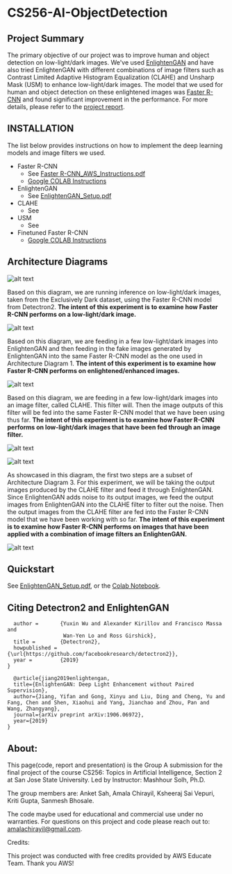 # CS256-AI-ObjectDetection

## Project Summary
The primary objective of our project was to improve human and object detection on low-light/dark images. We've used [EnlightenGAN](https://arxiv.org/abs/1906.06972) and have also tried EnlightenGAN with different combinations of image filters such as Contrast Limited Adaptive Histogram Equalization (CLAHE) and Unsharp Mask (USM) to enhance low-light/dark images. The model that we used for human and object detection on these enlightened images was [Faster R-CNN](https://arxiv.org/abs/1506.01497) and found significant improvement in the performance. For more details, please refer to the [project report](https://github.com/ksheeraj/CS256-AI-ObjectDetection/blob/master/CS256_ProjectReport.pdf).

## INSTALLATION
The list below provides instructions on how to implement the deep learning models and image filters we used.
- Faster R-CNN
  - See [Faster R-CNN_AWS_Instructions.pdf](https://github.com/ksheeraj/CS256-AI-ObjectDetection/blob/master/Faster%20R-CNN_AWS_Instructions.pdf)
  - [Google COLAB Instructions]()
- EnlightenGAN
  - See [EnlightenGAN_Setup.pdf](https://github.com/ksheeraj/CS256-AI-ObjectDetection/blob/master/EnlightenGAN_Setup.pdf)
- CLAHE
  - See 
- USM
  - See
- Finetuned Faster R-CNN
  - [Google COLAB Instructions]()

## Architecture Diagrams

![alt text](https://github.com/ksheeraj/CS256-AI-ObjectDetection/blob/master/Architecture_Diagrams/Architecture_Diagram_1.png)

Based on this diagram, we are running inference on low-light/dark images, taken from the Exclusively Dark dataset, using the Faster R-CNN model from Detectron2. **The intent of this experiment is to examine how Faster R-CNN performs on a low-light/dark image.**

![alt text](https://github.com/ksheeraj/CS256-AI-ObjectDetection/blob/master/Architecture_Diagrams/Architecture_Diagram_2.png)

Based on this diagram, we are feeding in a few low-light/dark images into EnlightenGAN and then feeding in the fake images generated by EnlightenGAN into the same Faster R-CNN model as the one used in Architecture Diagram 1. **The intent of this experiment is to examine how Faster R-CNN performs on enlightened/enhanced images.**

![alt text](https://github.com/ksheeraj/CS256-AI-ObjectDetection/blob/master/Architecture_Diagrams/Architecture_Diagram_3.png)

Based on this diagram, we are feeding in a few low-light/dark images into an image filter, called CLAHE. This filter will. Then the image outputs of this filter will be fed into the same Faster R-CNN model that we have been using thus far. **The intent of this experiment is to examine how Faster R-CNN performs on low-light/dark images that have been fed through an image filter.**

![alt text](https://github.com/ksheeraj/CS256-AI-ObjectDetection/blob/master/Architecture_Diagrams/Architecture_Diagram_4.png)


![alt text](https://github.com/ksheeraj/CS256-AI-ObjectDetection/blob/master/Architecture_Diagrams/Architecture_Diagram_5.png)

As showcased in this diagram, the first two steps are a subset of Architecture Diagram 3. For this experiment, we will be taking the output images produced by the CLAHE filter and feed it through EnlightenGAN. Since EnlightenGAN adds noise to its output images, we feed the output images from EnlightenGAN into the CLAHE filter to filter out the noise. Then the output images from the CLAHE filter are fed into the Faster R-CNN model that we have been working with so far. **The intent of this experiment is to examine how Faster R-CNN performs on images that have been applied with a combination of image filters an EnlightenGAN.**

![alt text](https://github.com/ksheeraj/CS256-AI-ObjectDetection/blob/master/Architecture_Diagrams/Architecture_Diagram_6.png)

## Quickstart
See [EnlightenGAN_Setup.pdf](https://github.com/ksheeraj/CS256-AI-ObjectDetection/blob/master/EnlightenGAN_Setup.pdf), or the [Colab Notebook](https://colab.research.google.com/drive/1RaWxgclMB8RpITo8Kci1qTecfm8iT61z#scrollTo=dq9GY37ml1kr).

## Citing Detectron2 and EnlightenGAN

```@misc{wu2019detectron2,
  author =       {Yuxin Wu and Alexander Kirillov and Francisco Massa and
                  Wan-Yen Lo and Ross Girshick},
  title =        {Detectron2},
  howpublished = {\url{https://github.com/facebookresearch/detectron2}},
  year =         {2019}
}

  @article{jiang2019enlightengan,
  title={EnlightenGAN: Deep Light Enhancement without Paired Supervision},
  author={Jiang, Yifan and Gong, Xinyu and Liu, Ding and Cheng, Yu and Fang, Chen and Shen, Xiaohui and Yang, Jianchao and Zhou, Pan and Wang, Zhangyang},
  journal={arXiv preprint arXiv:1906.06972},
  year={2019}
}
```
## About:

This page(code, report and presentation) is the Group A submission for the final project of the course CS256: Topics in Artificial Intelligence, Section 2 at San Jose State University. Led by Instructor: Mashhour Solh, Ph.D.

The group members are: Anket Sah, Amala Chirayil, Ksheeraj Sai Vepuri, Kriti Gupta, Sanmesh Bhosale.

The code maybe used for educational and commercial use under no warranties. For questions on this project and code please reach out to: amalachirayil@gmail.com.

Credits:

This project was conducted with free credits provided by AWS Educate Team. Thank you AWS!
